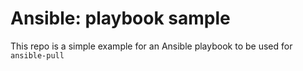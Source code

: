 # Ansible: playbook sample

This repo is a simple example for an Ansible playbook to be used for `ansible-pull`
